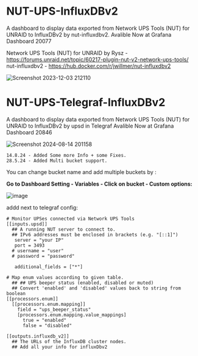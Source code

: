# NUT-UPS-InfluxDBv2
A dashboard to display data exported from Network UPS Tools (NUT) for UNRAID
to InfluxDBv2 by nut-influxdbv2. Avalible Now at Grafana Dashboard 20077

Network UPS Tools (NUT) for UNRAID by Rysz - https://forums.unraid.net/topic/60217-plugin-nut-v2-network-ups-tools/ <br>
nut-influxdbv2 - https://hub.docker.com/r/jwillmer/nut-influxdbv2


![Screenshot 2023-12-03 212110](https://github.com/masterwishx/NUT-UPS-InfluxDBv2/assets/28630321/2732331e-59a0-437d-ad27-87a241d63de7)

# NUT-UPS-Telegraf-InfluxDBv2
A dashboard to display data exported from Network UPS Tools (NUT) for UNRAID
to InfluxDBv2 by upsd in Telegraf Avalible Now at Grafana Dashboard 20846

![Screenshot 2024-08-14 201158](https://github.com/user-attachments/assets/dcb666fa-579b-4814-a148-4ca9bbc498f2)


``` 14.8.24 - Added Some more Info + some Fixes. ```<br>
``` 28.5.24 - Added Multi bucket support. ```<br>

 You can change bucket name and add multiple buckets by : 

 <b>Go to Dashboard Setting - Variables - Click on bucket - Custom options:</b>

 ![image](https://github.com/masterwishx/NUT-UPS-InfluxDBv2/assets/28630321/a64a24e6-1be5-46d4-b0c1-7ea6b2da0716)

addd next to telegraf config: 

```
# Monitor UPSes connected via Network UPS Tools
[[inputs.upsd]]
  ## A running NUT server to connect to.
  ## IPv6 addresses must be enclosed in brackets (e.g. "[::1]")
   server = "your IP"
   port = 3493
  # username = "user"
  # password = "password"

   additional_fields = ["*"]

# Map enum values according to given table.
  ## ## UPS beeper status (enabled, disabled or muted)
  ## Convert 'enabled' and 'disabled' values back to string from boolean
[[processors.enum]]
  [[processors.enum.mapping]]
    field = "ups_beeper_status"
    [processors.enum.mapping.value_mappings]
      true = "enabled"
      false = "disabled"

[[outputs.influxdb_v2]]
  ## The URLs of the InfluxDB cluster nodes.
  ## Add all your info for influxDbv2
```




